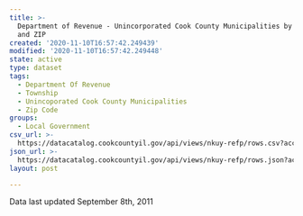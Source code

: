 ```yaml
---
title: >-
  Department of Revenue - Unincorporated Cook County Municipalities by Township
  and ZIP
created: '2020-11-10T16:57:42.249439'
modified: '2020-11-10T16:57:42.249448'
state: active
type: dataset
tags:
  - Department Of Revenue
  - Township
  - Unincoporated Cook County Municipalities
  - Zip Code
groups:
  - Local Government
csv_url: >-
  https://datacatalog.cookcountyil.gov/api/views/nkuy-refp/rows.csv?accessType=DOWNLOAD
json_url: >-
  https://datacatalog.cookcountyil.gov/api/views/nkuy-refp/rows.json?accessType=DOWNLOAD
layout: post

---
```

Data last updated September 8th, 2011

